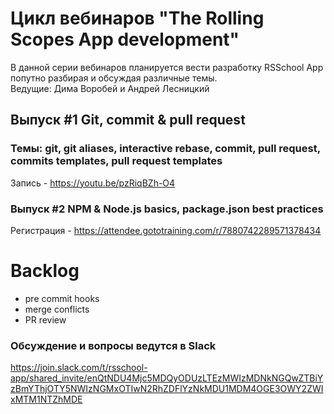 # Цикл вебинаров "The Rolling Scopes App development"

В данной серии вебинаров планируется вести разработку RSSchool App попутно разбирая и обсуждая различные темы.  
Ведущие: Дима Воробей и Андрей Лесницкий

## Выпуск #1 Git, commit & pull request
### Темы: git, git aliases, interactive rebase, commit, pull request, commits templates, pull request templates
Запись - https://youtu.be/pzRiqBZh-O4

### Выпуск #2 NPM & Node.js basics, package.json best practices
Регистрация - https://attendee.gototraining.com/r/7880742289571378434

# Backlog
- pre commit hooks
- merge conflicts
- PR review

### Обсуждение и вопросы ведутся в Slack
https://join.slack.com/t/rsschool-app/shared_invite/enQtNDU4Mjc5MDQyODUzLTEzMWIzMDNkNGQwZTBiYzBmYThjOTY5NWIzNGMxOTIwN2RhZDFlYzNkMDU1MDM4OGE3OWY2ZWIxMTM1NTZhMDE
